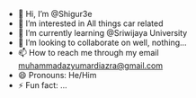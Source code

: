 - 👋 Hi, I’m @Shigur3e
- 👀 I’m interested in All things car related 
- 🌱 I’m currently learning @Sriwijaya University 
- 💞️ I’m looking to collaborate on well, nothing...
- 📫 How to reach me through my email muhammadazyumardiazra@gmail.com
- 😄 Pronouns: He/Him
- ⚡ Fun fact: ...

<!---
Shigur3e/Shigur3e is a ✨ special ✨ repository because its `README.md` (this file) appears on your GitHub profile.
You can click the Preview link to take a look at your changes.
--->
